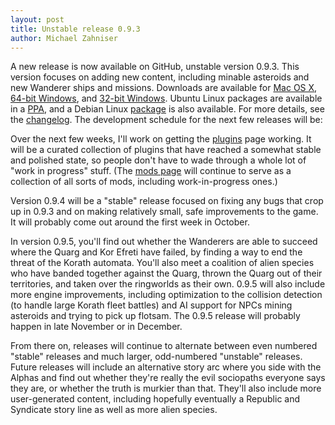 ```yaml
---
layout: post
title: Unstable release 0.9.3
author: Michael Zahniser
---
```

A new release is now available on GitHub, unstable version 0.9.3. This version focuses on adding new content, including minable asteroids and new Wanderer ships and missions. Downloads are available for [Mac OS X](https://github.com/endless-sky/endless-sky/releases/download/v0.9.3/endless-sky-macosx-0.9.3.dmg), [64-bit Windows](https://github.com/endless-sky/endless-sky/releases/download/v0.9.3/endless-sky-win64-0.9.3.zip), and [32-bit Windows](https://github.com/endless-sky/endless-sky/releases/download/v0.9.3/endless-sky-win32-0.9.3.zip). Ubuntu Linux packages are available in a [PPA](https://launchpad.net/~mzahniser/+archive/ubuntu/endless-sky), and a Debian Linux [package](https://mentors.debian.net/package/endless-sky) is also available. For more details, see the [changelog](https://github.com/endless-sky/endless-sky/blob/master/changelog). The development schedule for the next few releases will be:

Over the next few weeks, I'll work on getting the [plugins](/plugins.html) page working. It will be a curated collection of plugins that have reached a somewhat stable and polished state, so people don't have to wade through a whole lot of "work in progress" stuff. (The [mods page](https://evan153.github.io/ES-Mod-Share) will continue to serve as a collection of all sorts of mods, including work-in-progress ones.)

Version 0.9.4 will be a "stable" release focused on fixing any bugs that crop up in 0.9.3 and on making relatively small, safe improvements to the game. It will probably come out around the first week in October.

In version 0.9.5, you'll find out whether the Wanderers are able to succeed where the Quarg and Kor Efreti have failed, by finding a way to end the threat of the Korath automata. You'll also meet a coalition of alien species who have banded together against the Quarg, thrown the Quarg out of their territories, and taken over the ringworlds as their own. 0.9.5 will also include more engine improvements, including optimization to the collision detection (to handle large Korath fleet battles) and AI support for NPCs mining asteroids and trying to pick up flotsam. The 0.9.5 release will probably happen in late November or in December.

From there on, releases will continue to alternate between even numbered "stable" releases and much larger, odd-numbered "unstable" releases. Future releases will include an alternative story arc where you side with the Alphas and find out whether they're really the evil sociopaths everyone says they are, or whether the truth is murkier than that. They'll also include more user-generated content, including hopefully eventually a Republic and Syndicate story line as well as more alien species.

